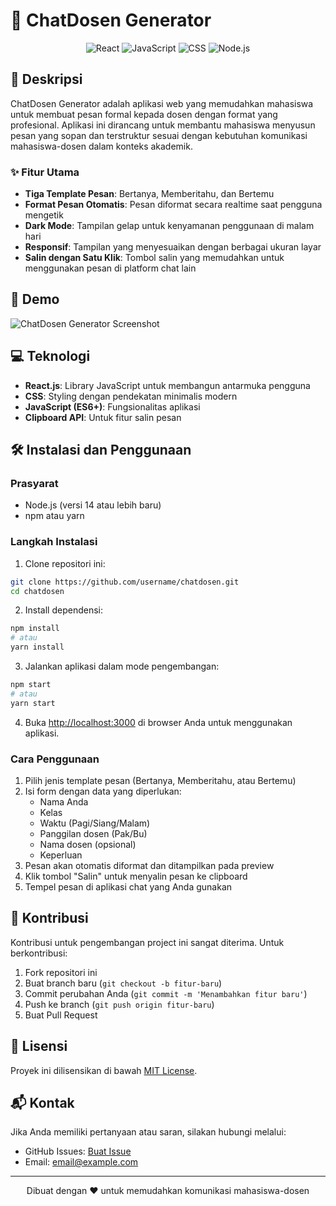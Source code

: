# 📱 ChatDosen Generator

<div align="center">
  <img src="https://img.shields.io/badge/React-18.0.0-61DAFB?style=for-the-badge&logo=react&logoColor=white" alt="React" />
  <img src="https://img.shields.io/badge/JavaScript-ES6-F7DF1E?style=for-the-badge&logo=javascript&logoColor=black" alt="JavaScript" />
  <img src="https://img.shields.io/badge/CSS3-1572B6?style=for-the-badge&logo=css3&logoColor=white" alt="CSS" />
  <img src="https://img.shields.io/badge/Node.js-339933?style=for-the-badge&logo=nodedotjs&logoColor=white" alt="Node.js" />
</div>

## 📝 Deskripsi

ChatDosen Generator adalah aplikasi web yang memudahkan mahasiswa untuk membuat pesan formal kepada dosen dengan format yang profesional. Aplikasi ini dirancang untuk membantu mahasiswa menyusun pesan yang sopan dan terstruktur sesuai dengan kebutuhan komunikasi mahasiswa-dosen dalam konteks akademik.

### ✨ Fitur Utama

- **Tiga Template Pesan**: Bertanya, Memberitahu, dan Bertemu
- **Format Pesan Otomatis**: Pesan diformat secara realtime saat pengguna mengetik
- **Dark Mode**: Tampilan gelap untuk kenyamanan penggunaan di malam hari
- **Responsif**: Tampilan yang menyesuaikan dengan berbagai ukuran layar
- **Salin dengan Satu Klik**: Tombol salin yang memudahkan untuk menggunakan pesan di platform chat lain

## 🚀 Demo

![ChatDosen Generator Screenshot](screenshot.png)

## 💻 Teknologi

- **React.js**: Library JavaScript untuk membangun antarmuka pengguna
- **CSS**: Styling dengan pendekatan minimalis modern
- **JavaScript (ES6+)**: Fungsionalitas aplikasi
- **Clipboard API**: Untuk fitur salin pesan

## 🛠️ Instalasi dan Penggunaan

### Prasyarat

- Node.js (versi 14 atau lebih baru)
- npm atau yarn

### Langkah Instalasi

1. Clone repositori ini:
```bash
git clone https://github.com/username/chatdosen.git
cd chatdosen
```

2. Install dependensi:
```bash
npm install
# atau
yarn install
```

3. Jalankan aplikasi dalam mode pengembangan:
```bash
npm start
# atau
yarn start
```

4. Buka [http://localhost:3000](http://localhost:3000) di browser Anda untuk menggunakan aplikasi.

### Cara Penggunaan

1. Pilih jenis template pesan (Bertanya, Memberitahu, atau Bertemu)
2. Isi form dengan data yang diperlukan:
   - Nama Anda
   - Kelas
   - Waktu (Pagi/Siang/Malam)
   - Panggilan dosen (Pak/Bu)
   - Nama dosen (opsional)
   - Keperluan
3. Pesan akan otomatis diformat dan ditampilkan pada preview
4. Klik tombol "Salin" untuk menyalin pesan ke clipboard
5. Tempel pesan di aplikasi chat yang Anda gunakan

## 🤝 Kontribusi

Kontribusi untuk pengembangan project ini sangat diterima. Untuk berkontribusi:

1. Fork repositori ini
2. Buat branch baru (`git checkout -b fitur-baru`)
3. Commit perubahan Anda (`git commit -m 'Menambahkan fitur baru'`)
4. Push ke branch (`git push origin fitur-baru`)
5. Buat Pull Request

## 📄 Lisensi

Proyek ini dilisensikan di bawah [MIT License](LICENSE).

## 📬 Kontak

Jika Anda memiliki pertanyaan atau saran, silakan hubungi melalui:
- GitHub Issues: [Buat Issue](https://github.com/username/chatdosen/issues)
- Email: email@example.com

---

<div align="center">
  <p>Dibuat dengan ❤️ untuk memudahkan komunikasi mahasiswa-dosen</p>
</div>
